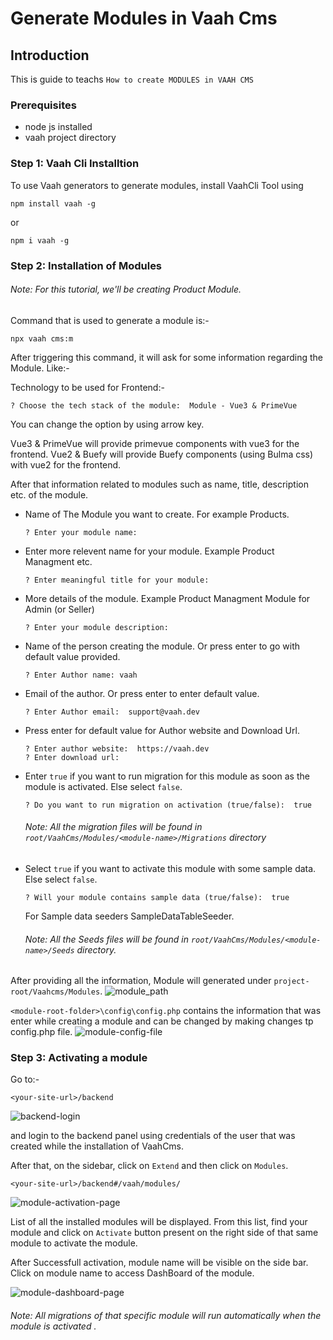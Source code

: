 # Generate Modules in Vaah Cms

## Introduction

This is guide to teachs `How to create MODULES in VAAH CMS`

### Prerequisites

- node js installed
- vaah project directory


### Step 1: Vaah Cli Installtion

To use Vaah generators to generate modules, install VaahCli Tool using

```terminal command
npm install vaah -g
```
or
```terminal command
npm i vaah -g
```

### Step 2: Installation of Modules

###### Note: For this tutorial, we'll be creating Product Module.

Command that is used to generate a module is:-
```terminal command
npx vaah cms:m
```

After triggering this command, it will ask for some information 
regarding the Module. Like:-

Technology to be used for Frontend:-
```
? Choose the tech stack of the module:  Module - Vue3 & PrimeVue
```

You can change the option by using arrow key.

Vue3 & PrimeVue will provide primevue components with vue3 for the frontend.
Vue2 & Buefy will provide Buefy components (using Bulma css) with vue2 for the frontend.

After that information related to modules such as name, title, description
etc. of the module.

- Name of The Module you want to create. For example Products.
    ```
    ? Enter your module name:  
    ```

- Enter more relevent name for your module. Example Product Managment etc.
    ```
    ? Enter meaningful title for your module:
    ```

- More details of the module. Example Product Managment Module for Admin (or Seller)
    ```
    ? Enter your module description:
    ```

- Name of the person creating the module. Or press enter to go with default value provided.
    ```
    ? Enter Author name: vaah
    ```

- Email of the author. Or press enter to enter default value.
    ```
    ? Enter Author email:  support@vaah.dev
    ```
- Press enter for default value for Author website and Download Url.
    ```
    ? Enter author website:  https://vaah.dev
    ? Enter download url: 
    ```
- Enter `true` if you want to run migration for this module as soon as the module
  is activated. Else select `false`.
    ```
    ? Do you want to run migration on activation (true/false):  true
    ```

    ###### Note: All the migration files will be found in `root/VaahCms/Modules/<module-name>/Migrations` directory

- Select `true` if you want to activate this module with some sample data. Else
select `false`.

    ```
    ? Will your module contains sample data (true/false):  true
    ```
    For Sample data seeders SampleDataTableSeeder.

    ###### Note: All the Seeds files will be found in `root/VaahCms/Modules/<module-name>/Seeds` directory.

After providing all the information, Module will generated under `project-root/Vaahcms/Modules`.
<img :src="$withBase('/images/module_path.png')" alt="module_path">


`<module-root-folder>\config\config.php` contains the information that was enter while creating a module and can be changed by making changes tp config.php file.
<img :src="$withBase('/images/module-config-file.png')" alt="module-config-file">

### Step 3: Activating a module
Go to:-
```http request
<your-site-url>/backend
```
<img :src="$withBase('/images/vaahcms-backend-login.png')" alt="backend-login">

and login to the backend panel using credentials of the user that was created while the installation of VaahCms.

After that, on the sidebar, click on `Extend` and then click on `Modules`.

```http
<your-site-url>/backend#/vaah/modules/
```
<img :src="$withBase('/images/module-activation-page.png')" alt="module-activation-page">

List of all the installed modules will be displayed. From this list, 
find your module and click on `Activate` button present on the right
side of that same module to activate the module.

After Successfull activation, module name will be visible on the 
side bar. Click on module name to access DashBoard of the module.

<img :src="$withBase('/images/module-dashboard-page.png')" alt="module-dashboard-page">

###### Note: All migrations of that specific module will run automatically when the module is activated .
